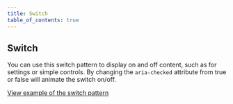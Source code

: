 ```yaml
---
title: Switch
table_of_contents: true
---
```


## Switch

You can use this switch pattern to display on and off content, such as for settings or simple controls. By changing the `aria-checked` attribute from true or false will animate the switch on/off.

<a href="https://vanilla-framework.github.io/vanilla-framework/examples/patterns/switch/"
    class="js-example">
    View example of the switch pattern
</a>
